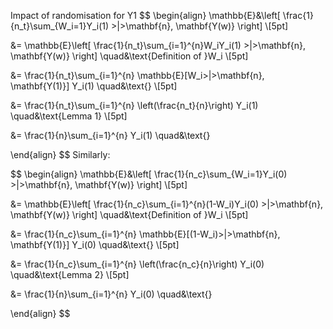 

Impact of randomisation for Y1
$$
\begin{align}
\mathbb{E}&\left[
\frac{1}{n_t}\sum_{W_i=1}Y_i(1)
\>|\>\mathbf{n}, \mathbf{Y(w)}
\right] \\[5pt]

&=
\mathbb{E}\left[
\frac{1}{n_t}\sum_{i=1}^{n}W_iY_i(1)
\>|\>\mathbf{n}, \mathbf{Y(w)}
\right] 
\quad&\text{Definition of }W_i
\\[5pt]

&=
\frac{1}{n_t}\sum_{i=1}^{n}
\mathbb{E}[W_i\>|\>\mathbf{n}, \mathbf{Y(1)}]
Y_i(1)
\quad&\text{}
\\[5pt]

&=
\frac{1}{n_t}\sum_{i=1}^{n}
\left(\frac{n_t}{n}\right)
Y_i(1)
\quad&\text{Lemma 1}
\\[5pt]

&=
\frac{1}{n}\sum_{i=1}^{n}
Y_i(1)
\quad&\text{}

\end{align}
$$
Similarly:

$$
\begin{align}
\mathbb{E}&\left[
\frac{1}{n_c}\sum_{W_i=1}Y_i(0)
\>|\>\mathbf{n}, \mathbf{Y(w)}
\right] \\[5pt]

&=
\mathbb{E}\left[
\frac{1}{n_c}\sum_{i=1}^{n}(1-W_i)Y_i(0)
\>|\>\mathbf{n}, \mathbf{Y(w)}
\right] 
\quad&\text{Definition of }W_i
\\[5pt]

&=
\frac{1}{n_c}\sum_{i=1}^{n}
\mathbb{E}[(1-W_i)\>|\>\mathbf{n}, \mathbf{Y(1)}]
Y_i(0)
\quad&\text{}
\\[5pt]

&=
\frac{1}{n_c}\sum_{i=1}^{n}
\left(\frac{n_c}{n}\right)
Y_i(0)
\quad&\text{Lemma 2}
\\[5pt]

&=
\frac{1}{n}\sum_{i=1}^{n}
Y_i(0)
\quad&\text{}

\end{align}
$$
